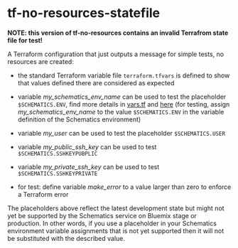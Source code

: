 # tf-no-resources-statefile

**NOTE: this version of tf-no-resources contains an invalid Terrafrom state file for test!**


A Terraform configuration that just outputs a message for simple tests, no resources are created:
- the standard Terraform variable file ```terraform.tfvars``` is defined to show that values defined there are
  considered as expected
- variable _my_schematics_env_name_ can be used to test the placeholder ```$SCHEMATICS.ENV```, find more details in [vars.tf](https://github.ibm.com/schematicsexamples/tf-no-resources/blob/master/vars.tf) and [here](https://github.ibm.com/blueprint/blueprint-workers#special-variables-and-placeholders-for-schematics-environments)
  (for testing, assign _my_schematics_env_name_ to the value ```$SCHEMATICS.ENV``` in the variable definition
  of the Schematics environment)
- variable _my_user_ can be used to test the placeholder ```$SCHEMATICS.USER```

- variable _my_public_ssh_key_ can be used to test ```$SCHEMATICS.SSHKEYPUBPLIC```
- variable _my_private_ssh_key_ can be used to test ```$SCHEMATICS.SSHKEYPRIVATE```
- for test: define variable _make_error_ to a value larger than zero to enforce a Terraform error

The placeholders above reflect the latest development state but might not yet be supported by the Schematics service on
Bluemix stage or production. In other words, if you use a placeholder in your Schematics environment variable
assignments that is not yet supported then it will not be substituted with the described value.
